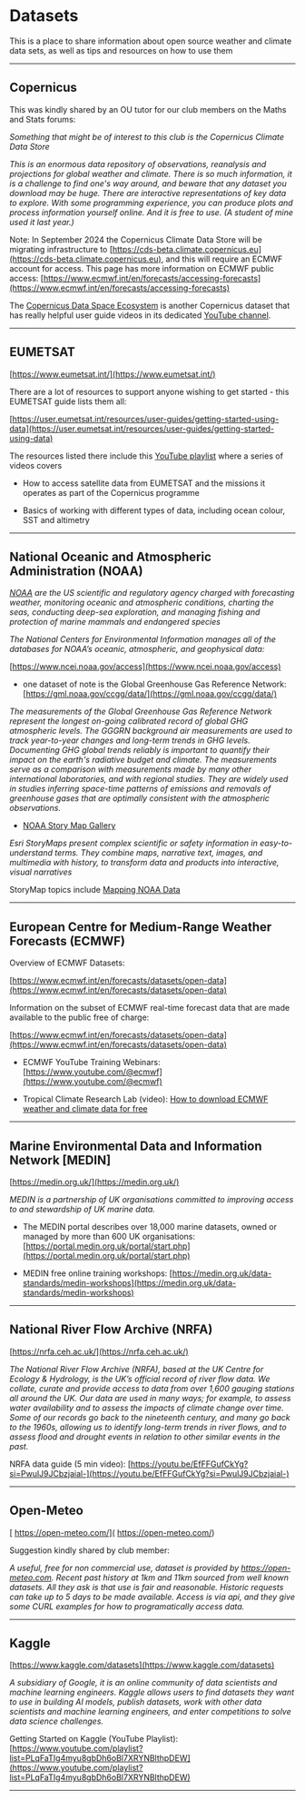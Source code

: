# Datasets

This is a place to share information about open source weather and climate data sets, as well as tips and resources on how to use them

***

## Copernicus

This was kindly shared by an OU tutor for our club members on the Maths and Stats forums:

*Something that might be of interest to this club is the Copernicus Climate Data Store*

*This is an enormous data repository of observations, reanalysis and projections for global weather and climate.  There is so much information, it is a challenge to find one's way around, and beware that any dataset you download may be huge.  There are interactive representations of key data to explore.  With some programming experience, you can produce plots and process information yourself online. And it is free to use.  (A student of mine used it last year.)*

Note: In September 2024 the Copernicus Climate Data Store will be migrating infrastructure to [https://cds-beta.climate.copernicus.eu](https://cds-beta.climate.copernicus.eu), and this will require an ECMWF account for access. This page has more information on ECMWF public access: [https://www.ecmwf.int/en/forecasts/accessing-forecasts](https://www.ecmwf.int/en/forecasts/accessing-forecasts)

The [Copernicus Data Space Ecosystem](https://dataspace.copernicus.eu) is another Copernicus dataset that has really helpful user guide videos in its dedicated [YouTube channel](https://www.youtube.com/@copernicusdataspaceecosystem/videos).

***

## EUMETSAT

[https://www.eumetsat.int/](https://www.eumetsat.int/)

There are a lot of resources to support anyone wishing to get started - this EUMETSAT guide lists them all:

[https://user.eumetsat.int/resources/user-guides/getting-started-using-data](https://user.eumetsat.int/resources/user-guides/getting-started-using-data)

The resources listed there include this [YouTube playlist](https://www.youtube.com/watch?v=XqoetylQAIY&list=PLOQg9n6Apif2Qw_gLhwzhJb3XUoAiUkoq) where a series of videos covers

- How to access satellite data from EUMETSAT and the missions it operates as part of the Copernicus programme
  
- Basics of working with different types of data, including ocean colour, SST and altimetry

***

## National Oceanic and Atmospheric Administration (NOAA)

*[NOAA](https://www.noaa.gov/) are the US scientific and regulatory agency charged with forecasting weather, monitoring oceanic and atmospheric conditions, charting the seas, conducting deep-sea exploration, and managing fishing and protection of marine mammals and endangered species*

*The National Centers for Environmental Information manages all of the databases for NOAA’s oceanic, atmospheric, and geophysical data:*

[https://www.ncei.noaa.gov/access](https://www.ncei.noaa.gov/access)

- one dataset of note is the Global Greenhouse Gas Reference Network: [https://gml.noaa.gov/ccgg/data/](https://gml.noaa.gov/ccgg/data/)

*The measurements of the Global Greenhouse Gas Reference Network represent the longest on-going calibrated record of global GHG atmospheric levels. The GGGRN background air measurements are used to track year-to-year changes and long-term trends in GHG levels. Documenting GHG global trends reliably is important to quantify their impact on the earth's radiative budget and climate. The measurements serve as a comparison with measurements made by many other international laboratories, and with regional studies. They are widely used in studies inferring space-time patterns of emissions and removals of greenhouse gases that are optimally consistent with the atmospheric observations.*

- [NOAA Story Map Gallery](https://noaa.maps.arcgis.com/apps/MinimalGallery/index.html?appid=e02942a8cdeb45348c69184539a7e705)

*Esri StoryMaps present complex scientific or safety information in easy-to-understand terms. They combine maps, narrative text, images, and multimedia with history, to transform data and products into interactive, visual narratives*

StoryMap topics include [Mapping NOAA Data](https://storymaps.arcgis.com/stories/1316b389ecfd4f3087892710e05f7ea4)

***

## European Centre for Medium-Range Weather Forecasts (ECMWF)

Overview of ECMWF Datasets:

[https://www.ecmwf.int/en/forecasts/datasets/open-data](https://www.ecmwf.int/en/forecasts/datasets/open-data)

Information on the subset of ECMWF real-time forecast data that are made available to the public free of charge:

[https://www.ecmwf.int/en/forecasts/datasets/open-data](https://www.ecmwf.int/en/forecasts/datasets/open-data)

- ECMWF YouTube Training Webinars: [https://www.youtube.com/@ecmwf](https://www.youtube.com/@ecmwf)

- Tropical Climate Research Lab (video): [How to download ECMWF weather and climate data for free](https://youtu.be/HccN-vKEbS8?si=rZcRDR-MYpqPXUN8)



***

## Marine Environmental Data and Information Network [MEDIN]

[https://medin.org.uk/](https://medin.org.uk/)

*MEDIN is a partnership of UK organisations committed to improving access to and stewardship of UK marine data.*

 - The MEDIN portal describes over 18,000 marine datasets, owned or managed by more than 600 UK organisations:
[https://portal.medin.org.uk/portal/start.php](https://portal.medin.org.uk/portal/start.php)

- MEDIN free online training workshops: [https://medin.org.uk/data-standards/medin-workshops](https://medin.org.uk/data-standards/medin-workshops)

***

## National River Flow Archive (NRFA)

[https://nrfa.ceh.ac.uk/](https://nrfa.ceh.ac.uk/)

*The National River Flow Archive (NRFA), based at the UK Centre for Ecology & Hydrology, is the UK’s official record of river flow data.
We collate, curate and provide access to data from over 1,600 gauging stations all around the UK.
Our data are used in many ways; for example, to assess water availability and to assess the impacts of climate change over time. Some of our records go back to the nineteenth century, and many go back to the 1960s, allowing us to identify long-term trends in river flows, and to assess flood and drought events in relation to other similar events in the past.*

NRFA data guide (5 min video): [https://youtu.be/EfFFGufCkYg?si=PwulJ9JCbzjaial-](https://youtu.be/EfFFGufCkYg?si=PwulJ9JCbzjaial-)

***

## Open-Meteo

[ https://open-meteo.com/]( https://open-meteo.com/)

Suggestion kindly shared by club member: 

*A useful,  free for non commercial use,  dataset is provided by https://open-meteo.com.
Recent past history at 1km and 11km sourced from well known datasets.  All they ask is that use is fair and reasonable.  Historic requests can take up to 5 days to be made available.
Access is via api, and they give some CURL examples for how to programatically access data.*

***

## Kaggle

[https://www.kaggle.com/datasets](https://www.kaggle.com/datasets)

*A subsidiary of Google, it is an online community of data scientists and machine learning engineers. Kaggle allows users to find datasets they want to use in building AI models, publish datasets, work with other data scientists and machine learning engineers, and enter competitions to solve data science challenges.*

Getting Started on Kaggle (YouTube Playlist): [https://www.youtube.com/playlist?list=PLqFaTIg4myu8gbDh6oBl7XRYNBlthpDEW](https://www.youtube.com/playlist?list=PLqFaTIg4myu8gbDh6oBl7XRYNBlthpDEW)

***

